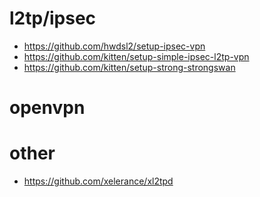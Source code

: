 # l2tp/ipsec
- https://github.com/hwdsl2/setup-ipsec-vpn
- https://github.com/kitten/setup-simple-ipsec-l2tp-vpn
- https://github.com/kitten/setup-strong-strongswan
# openvpn

# other
- https://github.com/xelerance/xl2tpd
